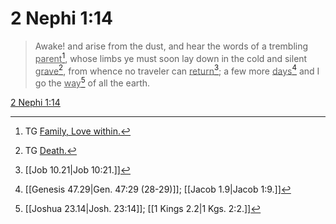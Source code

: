 # 2 Nephi 1:14

> Awake! and arise from the dust, and hear the words of a trembling <u>parent</u>[^a], whose limbs ye must soon lay down in the cold and silent <u>grave</u>[^b], from whence no traveler can <u>return</u>[^c]; a few more <u>days</u>[^d] and I go the <u>way</u>[^e] of all the earth.

[2 Nephi 1:14](https://www.churchofjesuschrist.org/study/scriptures/bofm/2-ne/1?lang=eng&id=p14#p14)


[^a]: TG [Family, Love within.](https://www.churchofjesuschrist.org/study/scriptures/tg/family-love-within?lang=eng)
[^b]: TG [Death.](https://www.churchofjesuschrist.org/study/scriptures/tg/death?lang=eng)
[^c]: [[Job 10.21|Job 10:21.]]
[^d]: [[Genesis 47.29|Gen. 47:29 (28-29)]]; [[Jacob 1.9|Jacob 1:9.]]
[^e]: [[Joshua 23.14|Josh. 23:14]]; [[1 Kings 2.2|1 Kgs. 2:2.]]
